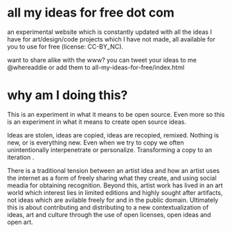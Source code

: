 all my ideas for free dot com
=====================

an experimental website which is constantly updated with all the ideas
I have for art/design/code projects which I have not made, 
all available for you to use for free (license: CC-BY_NC).

want to share alike with the www? you can tweet your ideas to me @whereaddie
or add them to all-my-ideas-for-free/index.html


why am I doing this? 
=====================
This is an experiment in what it means to be open source. Even more
so this is an experiment in what it means to create open
source ideas.

Ideas are stolen, ideas are copied, ideas are recopied, remixed. 
Nothing is new, or is everything new. Even when we try to copy we
often unintentionally interpenetrate or personalize. 
Transforming a copy to an iteration .

There is a traditional tension between an artist idea and how an 
artist uses the internet as a form of freely sharing what they 
create, and using social meadia for obtaining recognition. 
Beyond this, artist work has lived in an art world which 
interest lies in limited editions and highly sought after 
artifacts, not ideas which are avilable freely for and in 
the public domain. Ultimately this is about contributing and
distributing to a new contextualization of ideas, art and 
culture through the use of open licenses, open ideas and open art. 




